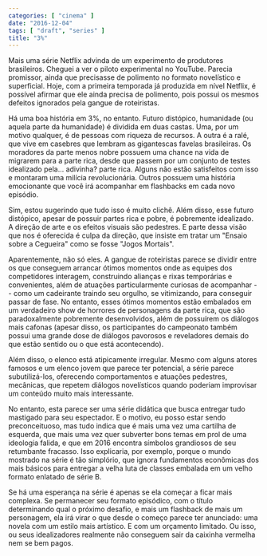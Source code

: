 ```yaml
---
categories: [ "cinema" ]
date: "2016-12-04"
tags: [ "draft", "series" ]
title: "3%"
---
```

Mais uma série Netflix advinda de um experimento de produtores
brasileiros. Cheguei a ver o piloto experimental no YouTube. Parecia
promissor, ainda que precisasse de polimento no formato novelístico
e superficial. Hoje, com a primeira temporada já produzida em nível
Netflix, é possível afirmar que ele ainda precisa de polimento, pois
possui os mesmos defeitos ignorados pela gangue de roteiristas.

Há uma boa história em 3%, no entanto. Futuro distópico, humanidade
(ou aquela parte da humanidade) é dividida em duas castas. Uma, por
um motivo qualquer, é de pessoas com riqueza de recursos. A outra
é a ralé, que vive em casebres que lembram as gigantescas favelas
brasileiras. Os moradores da parte menos nobre possuem uma chance na vida
de migrarem para a parte rica, desde que passem por um conjunto de testes
idealizado pela... adivinha? parte rica. Alguns não estão satisfeitos
com isso e montaram uma milícia revolucionária. Outros possuem uma
história emocionante que você irá acompanhar em flashbacks em cada
novo episódio.

Sim, estou sugerindo que tudo isso é muito clichê. Além disso, esse
futuro distópico, apesar de possuir partes rica e pobre, é pobremente
idealizado. A direção de arte e os efeitos visuais são pedestres. E
parte dessa visão que nos é oferecida é culpa da direção, que insiste
em tratar um "Ensaio sobre a Cegueira" como se fosse "Jogos Mortais".

Aparentemente, não só eles. A gangue de roteiristas parece se dividir
entre os que conseguem arrancar ótimos momentos onde as equipes dos
competidores interagem, construindo alianças e rixas temporárias e
convenientes, além de atuações particularmente curiosas de acompanhar
-- como um cadeirante traindo seu orgulho, se vitimizando, para conseguir
passar de fase. No entanto, esses ótimos momentos estão embalados
em um verdadeiro show de horrores de personagens da parte rica, que
são paradoxalmente pobremente desenvolvidos, além de possuírem os
diálogos mais cafonas (apesar disso, os participantes do campeonato
também possui uma grande dose de diálogos pavorosos e reveladores
demais do que estão sentido ou o que está acontecendo).

Além disso, o elenco está atipicamente irregular. Mesmo com alguns
atores famosos e um elenco jovem que parece ter potencial, a série
parece subutilizá-los, oferecendo comportamentos e atuações pedestres,
mecânicas, que repetem diálogos novelísticos quando poderiam improvisar
um conteúdo muito mais interessante.

No entanto, esta parece ser uma série didática que busca entregar
tudo mastigado para seu espectador. E o motivo, eu posso estar sendo
preconceituoso, mas tudo indica que é mais uma vez uma cartilha
de esquerda, que mais uma vez quer subverter bons temas em prol de
uma ideologia falida, e que em 2016 encontra símbolos grandiosos de
seu retumbante fracasso. Isso explicaria, por exemplo, porque o mundo
mostrado na série é tão simplório, que ignora fundamentos econômicas
dos mais básicos para entregar a velha luta de classes embalada em um
velho formato enlatado de série B.

Se há uma esperança na série é apenas se ela começar a ficar mais
complexa. Se permanecer seu formato episódico, com o título determinando
qual o próximo desafio, e mais um flashback de mais um personagem,
ela irá virar o que desde o começo parece ter anunciado: uma novela
com um estilo mais artístico. E com um orçamento limitado. Ou isso,
ou seus idealizadores realmente não conseguem sair da caixinha vermelha
nem se bem pagos.
